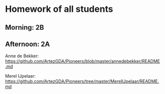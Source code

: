 # Homework of all students

## Morning: 2B

## Afternoon: 2A

Anne de Bekker: https://github.com/ArtezGDA/Pioneers/blob/master/annedebekker/README.md

Merel IJpelaar: https://github.com/ArtezGDA/Pioneers/tree/master/MerelIJpelaar/README.md
